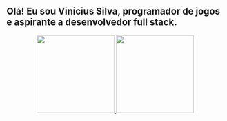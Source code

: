 ## Olá! Eu sou Vinicius Silva, programador de jogos e aspirante a desenvolvedor full stack.

<div align="center">
  <a href="https://github.com/ViniciusSouzaSilva">
  <img height="180em" src="https://github-readme-stats.vercel.app/api?username=ViniciusSouzaSilva&show_icons=true&theme=dark&include_all_commits=true&count_private=true"/>
  <img height="180em" src="https://github-readme-stats.vercel.app/api/top-langs/?username=ViniciusSouzaSilva&layout=compact&langs_count=7&theme=dark"/>
</div>
